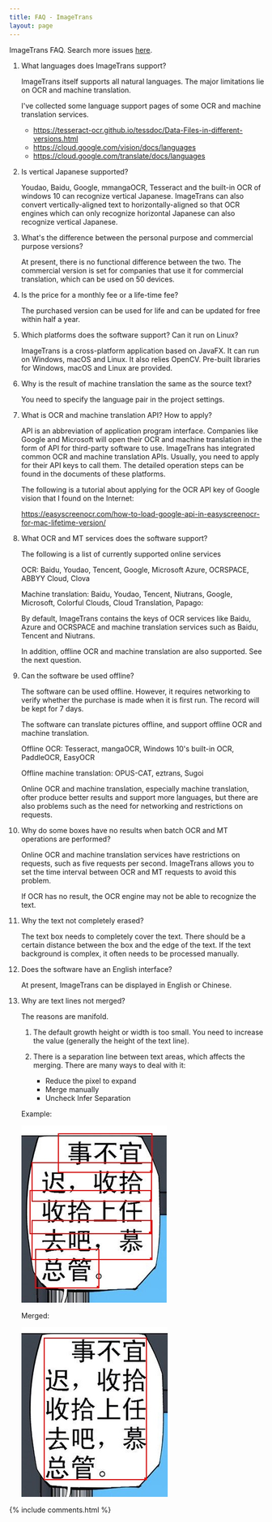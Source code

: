 ```yaml
---
title: FAQ - ImageTrans
layout: page
---
```



ImageTrans FAQ. Search more issues [here](https://github.com/xulihang/ImageTrans-docs/issues).

1. What languages does ImageTrans support?

    ImageTrans itself supports all natural languages. The major limitations lie on OCR and machine translation.

    I've collected some language support pages of some OCR and machine translation services.

    * <https://tesseract-ocr.github.io/tessdoc/Data-Files-in-different-versions.html>
    * <https://cloud.google.com/vision/docs/languages>
    * <https://cloud.google.com/translate/docs/languages>

2. Is vertical Japanese supported?

    Youdao, Baidu, Google, mmangaOCR, Tesseract and the built-in OCR of windows 10 can recognize vertical Japanese. ImageTrans can also convert vertically-aligned text to horizontally-aligned so that OCR engines which can only recognize horizontal Japanese can also recognize vertical Japanese.

3. What's the difference between the personal purpose and commercial purpose versions?

    At present, there is no functional difference between the two. The commercial version is set for companies that use it for commercial translation, which can be used on 50 devices.

4. Is the price for a monthly fee or a life-time fee?

    The purchased version can be used for life and can be updated for free within half a year.

5. Which platforms does the software support? Can it run on Linux?

    ImageTrans is a cross-platform application based on JavaFX. It can run on Windows, macOS and Linux. It also relies OpenCV. Pre-built libraries for Windows, macOS and Linux are provided.

6. Why is the result of machine translation the same as the source text?

    You need to specify the language pair in the project settings.

7. What is OCR and machine translation API? How to apply?

    API is an abbreviation of application program interface. Companies like Google and Microsoft will open their OCR and machine translation in the form of API for third-party software to use. ImageTrans has integrated common OCR and machine translation APIs. Usually, you need to apply for their API keys to call them. The detailed operation steps can be found in the documents of these platforms.

    The following is a tutorial about applying for the OCR API key of Google vision that I found on the Internet:

    <https://easyscreenocr.com/how-to-load-google-api-in-easyscreenocr-for-mac-lifetime-version/>

8. What OCR and MT services does the software support?

    The following is a list of currently supported online services

    OCR: Baidu, Youdao, Tencent, Google, Microsoft Azure, OCRSPACE, ABBYY Cloud, Clova

    Machine translation: Baidu, Youdao, Tencent, Niutrans, Google, Microsoft, Colorful Clouds, Cloud Translation, Papago:

    By default, ImageTrans contains the keys of OCR services like Baidu, Azure and OCRSPACE and machine translation services such as Baidu, Tencent and Niutrans.

    In addition, offline OCR and machine translation are also supported. See the next question.

9. Can the software be used offline?

    The software can be used offline. However, it requires networking to verify whether the purchase is made when it is first run. The record will be kept for 7 days.

    The software can translate pictures offline, and support offline OCR and machine translation.

    Offline OCR: Tesseract, mangaOCR, Windows 10's built-in OCR, PaddleOCR, EasyOCR

    Offline machine translation: OPUS-CAT, eztrans, Sugoi

    Online OCR and machine translation, especially machine translation, ofter produce better results and support more languages, but there are also problems such as the need for networking and restrictions on requests.

10. Why do some boxes have no results when batch OCR and MT operations are performed?

    Online OCR and machine translation services have restrictions on requests, such as five requests per second. ImageTrans allows you to set the time interval between OCR and MT requests to avoid this problem.

    If OCR has no result, the OCR engine may not be able to recognize the text.

11. Why the text not completely erased?

    The text box needs to completely cover the text. There should be a certain distance between the box and the edge of the text. If the text background is complex, it often needs to be processed manually.

12. Does the software have an English interface?

    At present, ImageTrans can be displayed in English or Chinese.

13. Why are text lines not merged?

    The reasons are manifold.

    1. The default growth height or width is too small. You need to increase the value (generally the height of the text line).
    2. There is a separation line between text areas, which affects the merging. There are many ways to deal with it:

        * Reduce the pixel to expand
        * Merge manually
        * Uncheck Infer Separation

    Example:

    ![](/album/unmerged.jpg)

    Merged:

    ![](/album/merged.jpg)

{% include comments.html %}
